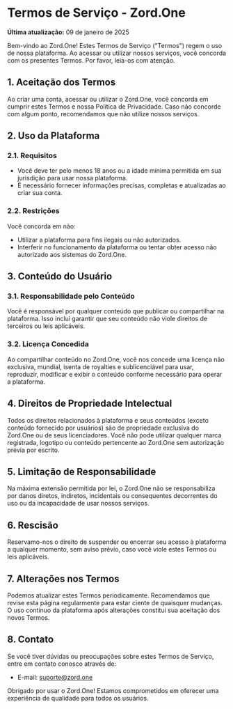 # Termos de Serviço - Zord.One

**Última atualização:** 09 de janeiro de 2025

Bem-vindo ao Zord.One! Estes Termos de Serviço ("Termos") regem o uso de nossa plataforma. Ao acessar ou utilizar nossos serviços, você concorda com os presentes Termos. Por favor, leia-os com atenção.

## 1. Aceitação dos Termos

Ao criar uma conta, acessar ou utilizar o Zord.One, você concorda em cumprir estes Termos e nossa Política de Privacidade. Caso não concorde com algum ponto, recomendamos que não utilize nossos serviços.

## 2. Uso da Plataforma

### 2.1. Requisitos
- Você deve ter pelo menos 18 anos ou a idade mínima permitida em sua jurisdição para usar nossa plataforma.
- É necessário fornecer informações precisas, completas e atualizadas ao criar sua conta.

### 2.2. Restrições
Você concorda em não:
- Utilizar a plataforma para fins ilegais ou não autorizados.
- Interferir no funcionamento da plataforma ou tentar obter acesso não autorizado aos sistemas do Zord.One.

## 3. Conteúdo do Usuário

### 3.1. Responsabilidade pelo Conteúdo
Você é responsável por qualquer conteúdo que publicar ou compartilhar na plataforma. Isso inclui garantir que seu conteúdo não viole direitos de terceiros ou leis aplicáveis.

### 3.2. Licença Concedida
Ao compartilhar conteúdo no Zord.One, você nos concede uma licença não exclusiva, mundial, isenta de royalties e sublicenciável para usar, reproduzir, modificar e exibir o conteúdo conforme necessário para operar a plataforma.

## 4. Direitos de Propriedade Intelectual

Todos os direitos relacionados à plataforma e seus conteúdos (exceto conteúdo fornecido por usuários) são de propriedade exclusiva do Zord.One ou de seus licenciadores. Você não pode utilizar qualquer marca registrada, logotipo ou conteúdo pertencente ao Zord.One sem autorização prévia por escrito.

## 5. Limitação de Responsabilidade

Na máxima extensão permitida por lei, o Zord.One não se responsabiliza por danos diretos, indiretos, incidentais ou consequentes decorrentes do uso ou da incapacidade de usar nossos serviços.

## 6. Rescisão

Reservamo-nos o direito de suspender ou encerrar seu acesso à plataforma a qualquer momento, sem aviso prévio, caso você viole estes Termos ou leis aplicáveis.

## 7. Alterações nos Termos

Podemos atualizar estes Termos periodicamente. Recomendamos que revise esta página regularmente para estar ciente de quaisquer mudanças. O uso contínuo da plataforma após alterações constitui sua aceitação dos novos Termos.

## 8. Contato

Se você tiver dúvidas ou preocupações sobre estes Termos de Serviço, entre em contato conosco através de:

- E-mail: [suporte@zord.one](mailto:suporte@zord.one)

Obrigado por usar o Zord.One! Estamos comprometidos em oferecer uma experiência de qualidade para todos os usuários.
